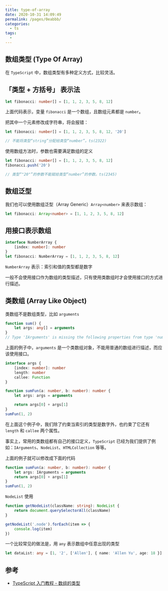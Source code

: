 ```yaml
---
title: type-of-array
date: 2020-10-31 14:09:49
permalink: /pages/0eabbb/
categories:
  - ts
tags:
  - 
---
```

## 数组类型 (Type Of Array)

在 `TypeScript` 中，数组类型有多种定义方式，比较灵活。

## 「类型 + 方括号」 表示法

```typescript
let fibonacci: number[] = [1, 1, 2, 3, 5, 8, 12]
```

上面代码表示，变量 `fibonacci` 是一个数组，且数组元素都是 `number`。

把其中一个元素修改成字符串，将会报错：

```typescript
let fibonacci: number[] = [1, 1, 2, 3, 5, 8, 12, '20']

// 不能将类型“string”分配给类型“number”。ts(2322)
```

使用数组方法时，参数也需要满足数组的定义

```typescript
let fibonacci: number[] = [1, 1, 2, 3, 5, 8, 12]
fibonacci.push('20')

// 类型“"20"”的参数不能赋给类型“number”的参数。ts(2345)
```

## 数组泛型

我们也可以使用数组泛型（Array Generic）`Array<number>` 来表示数组：

```typescript
let fibonacci: Array<number> = [1, 1, 2, 3, 5, 8, 12]
```

## 用接口表示数组

```typescript
interface NumberArray {
    [index: number]: number
}
let fibonacci: NumberArray = [1, 1, 2, 3, 5, 8, 12]
```

`NumberArray` 表示：索引和值的类型都是数字

一般不会使用接口作为数组的类型描述，只有使用类数组时才会使用接口的方式进行描述。

## 类数组 (Array Like Object)

类数组不是数组类型，比如 `arguments`

```typescript
function sum() {
    let args: any[] = arguments
}
// Type 'IArguments' is missing the following properties from type 'number[]': pop, push, concat, join, and 24 more.ts(2740)
```

上面的例子中，`arguments` 是一个类数组对象，不能用普通的数组进行描述，而应该使用接口。

```typescript
interface args {
    [index: number]: number
    length: number
    callee: Function
}

function sumFun(a: number, b: number): number {
    let args: args = arguments

    return args[0] + args[1]
}
sumFun(1, 2)
```

在上面这个例子中，我们除了约束当索引的类型是数字外，也约束了它还有 `length` 和 `callee` 两个属性。

事实上，常用的类数组都有自己的接口定义，`TypeScript` 已经为我们提供了例如：`IArguments`、`NodeList`、`HTMLCollection` 等等。

上面的例子就可以修改成下面的代码

```typescript
function sumFun(a: number, b: number): number {
    let args: IArguments = arguments
    return args[0] + args[1]
}
sumFun(1, 2)
```

`NodeList` 使用

```typescript
function getNodeList(className: string): NodeList {
    return document.querySelectorAll(className)
}

getNodeList('.node').forEach(item => {
    console.log(item)
})
```

一个比较常见的做法是，用 `any` 表示数组中任意出现的类型

```typescript
let dataList: any = [1, '2', ['Allen'], { name: 'Allen Yu', age: 18 }]
```

## 参考

-   [TypeScript 入门教程 - 数组的类型](https://ts.xcatliu.com/basics/type-of-array)

